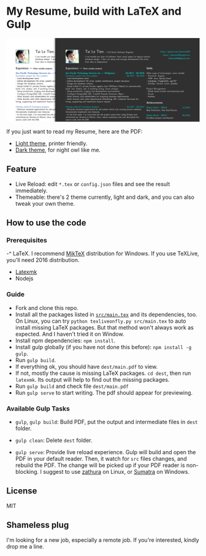 # My Resume, build with LaTeX and Gulp

![Previews](./dist/preview.png)

If you just want to read my Resume, here are the PDF:

- [Light theme](./dist/light.pdf), printer friendly.
- [Dark theme](./dist/dark.pdf), for night owl like me.

## Feature

- Live Reload: edit `*.tex` or `config.json` files and see the result immediately.
- Themeable: there's 2 theme currently, light and dark, and you can also tweak your own theme.

## How to use the code

### Prerequisites

-^ LaTeX. I recommend [MikTeX](https://miktex.org/) distribution for Windows. If
you use TeXLive, you'll need 2016 distribution.

- [Latexmk](http://mg.readthedocs.io/latexmk.html)
- Nodejs

### Guide

- Fork and clone this repo.
- Install all the packages listed in [`src/main.tex`](src/main.tex) and its dependencies, too.
  On Linux, you can try `python texliveonfly.py src/main.tex` to auto install missing LaTeX
  packages. But that method won't always work as expected. And I haven't tried it on Window.
- Install npm dependencies: `npm install`.
- Install gulp globally (if you have not done this before): `npm install -g gulp`.
- Run `gulp build`.
- If everything ok, you should have `dest/main.pdf` to view.
- If not, mostly the cause is missing LaTeX packages.
  `cd dest`, then run `latexmk`. Its output will help to find out the missing packages.
- Run `gulp build` and check file `dest/main.pdf`
- Run `gulp serve` to start writing. The pdf should appear for previewing.

### Available Gulp Tasks

- `gulp`, `gulp build`: Build PDF, put the output and intermediate files in `dest` folder.

- `gulp clean`: Delete `dest` folder.

- `gulp serve`: Provide live reload experience.
  Gulp will build and open the PDF in your default reader.
  Then, it watch for `src` files changes, and rebuild the PDF.
  The change will be picked up if your PDF reader is non-blocking.
  I suggest to use [zathura](https://pwmt.org/projects/zathura/) on Linux,
  or [Sumatra](https://www.sumatrapdfreader.org/free-pdf-reader.html) on Windows.

## License

MIT

## Shameless plug

I'm looking for a new job, especially a remote job.
If you're interested, kindly drop me a line.

